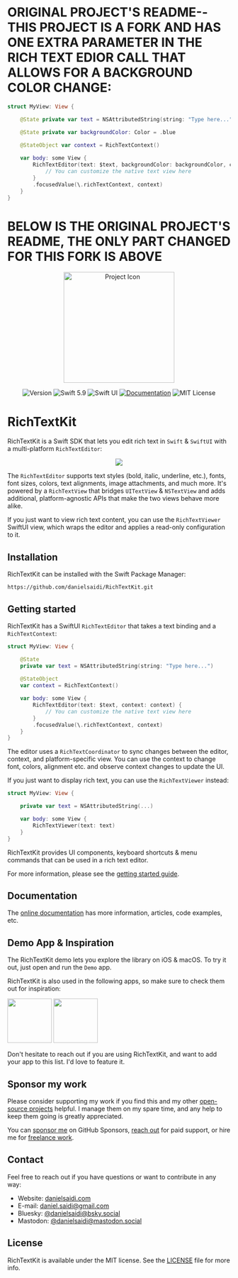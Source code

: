 # ORIGINAL PROJECT'S README--THIS PROJECT IS A FORK AND HAS ONE EXTRA PARAMETER IN THE RICH TEXT EDIOR CALL THAT ALLOWS FOR A BACKGROUND COLOR CHANGE:
```swift
struct MyView: View {

    @State private var text = NSAttributedString(string: "Type here...")

    @State private var backgroundColor: Color = .blue
    
    @StateObject var context = RichTextContext()

    var body: some View {
        RichTextEditor(text: $text, backgroundColor: backgroundColor, context: context) {
            // You can customize the native text view here
        }
        .focusedValue(\.richTextContext, context)
    }
}
```

# BELOW IS THE ORIGINAL PROJECT'S README, THE ONLY PART CHANGED FOR THIS FORK IS ABOVE

<p align="center">
    <img src="Resources/Icon.png" alt="Project Icon" width="250" />
</p>

<p align="center">
    <img src="https://img.shields.io/github/v/release/danielsaidi/RichTextKit?color=%2300550&sort=semver" alt="Version" />
    <img src="https://img.shields.io/badge/Swift-5.9-orange.svg" alt="Swift 5.9" />
    <img src="https://img.shields.io/badge/platform-SwiftUI-blue.svg" alt="Swift UI" title="Swift UI" />
    <a href="https://danielsaidi.github.io/RichTextKit"><img src="https://img.shields.io/badge/documentation-web-blue.svg" alt="Documentation" /></a>
    <img src="https://img.shields.io/github/license/danielsaidi/RichTextKit" alt="MIT License" />
</p>



# RichTextKit

RichTextKit is a Swift SDK that lets you edit rich text in `Swift` & `SwiftUI` with a multi-platform `RichTextEditor`:

<p align="center">
    <img src ="Resources/Demo.jpg" />
</p>

The `RichTextEditor` supports text styles (bold, italic, underline, etc.), fonts, font sizes, colors, text alignments, image attachments, and much more. It's powered by a `RichTextView` that bridges `UITextView` & `NSTextView` and adds additional, platform-agnostic APIs that make the two views behave more alike.

If you just want to view rich text content, you can use the `RichTextViewer` SwiftUI view, which wraps the editor and applies a read-only configuration to it.



## Installation

RichTextKit can be installed with the Swift Package Manager:

```
https://github.com/danielsaidi/RichTextKit.git
```



## Getting started

RichTextKit has a SwiftUI ``RichTextEditor`` that takes a text binding and a ``RichTextContext``:

```swift
struct MyView: View {

    @State
    private var text = NSAttributedString(string: "Type here...")
    
    @StateObject
    var context = RichTextContext()

    var body: some View {
        RichTextEditor(text: $text, context: context) {
            // You can customize the native text view here
        }
        .focusedValue(\.richTextContext, context)
    }
}
```

The editor uses a ``RichTextCoordinator`` to sync changes between the editor, context, and platform-specific view. You can use the context to change font, colors, alignment etc. and observe context changes to update the UI.

If you just want to display rich text, you can use the ``RichTextViewer`` instead:

```swift
struct MyView: View {

    private var text = NSAttributedString(...)

    var body: some View {
        RichTextViewer(text: text)
    }
}
```

RichTextKit provides UI components, keyboard shortcuts & menu commands that can be used in a rich text editor.

For more information, please see the [getting started guide][Getting-Started].



## Documentation

The [online documentation][Documentation] has more information, articles, code examples, etc.



## Demo App & Inspiration

The RichTextKit demo lets you explore the library on iOS & macOS. To try it out, just open and run the `Demo` app.

RichTextKit is also used in the following apps, so make sure to check them out for inspiration:

<a title="Chunk" href="https://www.chunkapp.com"><img src="Resources/apps/chunk.png" width=100 /></a> 
<a title="Oribi Writer" href="https://oribi.se/en"><img src="Resources/apps/oribiwriter.png" width=100 /></a>

Don't hesitate to reach out if you are using RichTextKit, and want to add your app to this list. I'd love to feature it.



## Sponsor my work

Please consider supporting my work if you find this and my other [open-source projects][OpenSource] helpful. I manage them on my spare time, and any help to keep them going is greatly appreciated.

You can [sponsor me][Sponsors] on GitHub Sponsors, [reach out][Email] for paid support, or hire me for [freelance work][Website].



## Contact

Feel free to reach out if you have questions or want to contribute in any way:

* Website: [danielsaidi.com][Website]
* E-mail: [daniel.saidi@gmail.com][Email]
* Bluesky: [@danielsaidi@bsky.social][Bluesky]
* Mastodon: [@danielsaidi@mastodon.social][Mastodon]



## License

RichTextKit is available under the MIT license. See the [LICENSE][License] file for more info.



[Email]: mailto:daniel.saidi@gmail.com
[Website]: https://danielsaidi.com
[GitHub]: https://github.com/danielsaidi
[OpenSource]: https://danielsaidi.com/opensource
[Sponsors]: https://github.com/sponsors/danielsaidi

[Bluesky]: https://bsky.app/profile/danielsaidi.bsky.social
[Mastodon]: https://mastodon.social/@danielsaidi
[Twitter]: https://twitter.com/danielsaidi

[Documentation]: https://danielsaidi.github.io/RichTextKit/
[Getting-Started]: https://danielsaidi.github.io/RichTextKit/documentation/richtextkit/getting-started
[License]: https://github.com/danielsaidi/RichTextKit/blob/master/LICENSE
